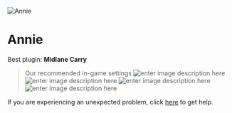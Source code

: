   ![Annie]()
# Annie

 Best plugin: **Midlane Carry**
 


> Our recommended in-game settings
![enter image description here](https://cdn.discordapp.com/attachments/1002870360120758282/1002873974318977064/unknown.png)
![enter image description here](https://cdn.discordapp.com/attachments/1002870360120758282/1002873978215477298/unknown.png)
![enter image description here](https://cdn.discordapp.com/attachments/1002870360120758282/1002873982225235968/unknown.png)
![enter image description here](https://cdn.discordapp.com/attachments/1002870360120758282/1002873986063024228/unknown.png)

If you are experiencing an unexpected problem, click [here](https://github.com/y1n/BGX.Support/tree/main/%F0%9F%87%AC%F0%9F%87%A7%20English) to get help.
